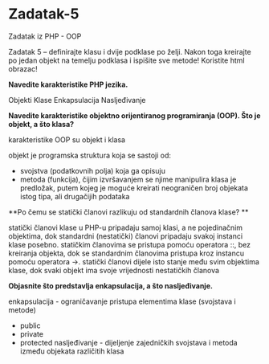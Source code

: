 # Zadatak-5
Zadatak iz PHP - OOP

Zadatak 5 – definirajte klasu i dvije podklase po želji. Nakon toga kreirajte po jedan objekt na temelju podklasa i ispišite sve metode! Koristite html obrazac!

**Navedite karakteristike PHP jezika.**

Objekti
Klase
Enkapsulacija
Nasljeđivanje

**Navedite karakteristike objektno orijentiranog programiranja (OOP). Što je objekt, a što klasa?**

karakteristike OOP su objekt i klasa

objekt je programska struktura koja se sastoji od:
 - svojstva (podatkovnih polja) koja ga opisuju
 - metoda (funkcija), čijim izvršavanjem se njime manipulira
klasa je predložak, putem kojeg je moguće kreirati neograničen broj objekata istog tipa, ali drugačijih podataka

**Po čemu se statički članovi razlikuju od standardnih članova klase? **

statički članovi klase u PHP-u pripadaju samoj klasi, a ne pojedinačnim objektima, dok standardni (nestatički) članovi pripadaju svakoj instanci klase posebno. statičkim članovima se pristupa pomoću operatora ::, bez kreiranja objekta, dok se standardnim članovima pristupa kroz instancu pomoću operatora ->. statički članovi dijele isto stanje među svim objektima klase, dok svaki objekt ima svoje vrijednosti nestatičkih članova

**Objasnite što predstavlja enkapsulacija, a što nasljeđivanje.**

enkapsulacija - ograničavanje pristupa elementima klase (svojstava i metode)
  - public
  - private
  - protected
nasljeđivanje - dijeljenje zajedničkih svojstava i metoda između objekata različitih klasa

